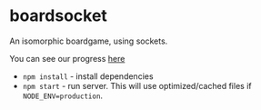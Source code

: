# boardsocket

An isomorphic boardgame, using sockets.

You can see our progress [here](https://boardsocket.herokuapp.com/)

* `npm install` - install dependencies
* `npm start` - run server. This will use optimized/cached files if `NODE_ENV=production`.
